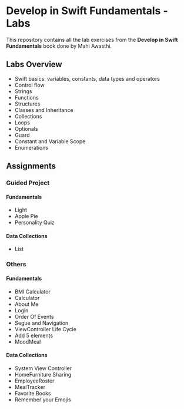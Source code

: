 # Develop in Swift Fundamentals - Labs

This repository contains all the lab exercises from the **Develop in Swift Fundamentals** book done by Mahi Awasthi.

## Labs Overview

- Swift basics: variables, constants, data types and operators 
- Control flow
- Strings
- Functions
- Structures
- Classes and Inheritance
- Collections
- Loops
- Optionals
- Guard
- Constant and Variable Scope
- Enumerations

## Assignments

### Guided Project
#### Fundamentals
- Light
- Apple Pie
- Personality Quiz
#### Data Collections
- List
  
### Others
#### Fundamentals
- BMI Calculator
- Calculator
- About Me
- Login
- Order Of Events
- Segue and Navigation
- ViewController Life Cycle
- Add 5 elements
- MoodMeal
#### Data Collections
- System View Controller
- HomeFurniture Sharing
- EmployeeRoster
- MealTracker
- Favorite Books
- Remember your Emojis
